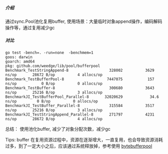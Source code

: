##### 介绍

通过sync.Pool池化复用buffer, 使用场景：大量临时对象append操作，编码解码操作等，通过复用减少gc

##### 对比

```shell
go test -bench=. -run=none  -benchmem=1
goos: darwin
goarch: amd64
pkg: github.com/weedge/lib/pool/bufferpool
Benchmark_TestStringAppend-8              	  328002	      3629 ns/op	   28672 B/op	       4 allocs/op
Benchmark_TestBufferPool-8                	 7447075	       157 ns/op	       0 B/op	       0 allocs/op
Benchmark_TestBuffer-8                    	  300680	      3643 ns/op	   25216 B/op	       3 allocs/op
BenchmarkJI_TestBufferPool_Parallel-8     	32020629	        34.6 ns/op	       0 B/op	       0 allocs/op
BenchmarkJI_TestBuffer_Parallel-8         	  315584	      3517 ns/op	   25216 B/op	       3 allocs/op
BenchmarkJI_TestStringAppend_Parallel-8   	  271797	      4231 ns/op	   28672 B/op	       4 allocs/op
```

总结： 使用池化buffer, 减少了对象分配次数，减少gc

Tips:  buffer 在复用资源过程中，资源在逐渐增大，一直复用，也会导致资源消耗过多，到了一定大小之后，应该通过系统释放掉，参考使用 [bytebufferpool](https://github.com/valyala/bytebufferpool)